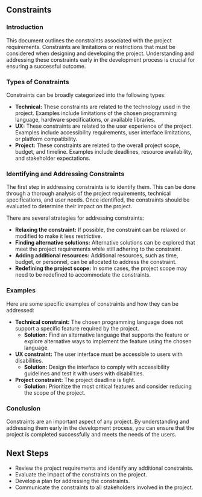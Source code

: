 ## Constraints

### Introduction

This document outlines the constraints associated with the project requirements. Constraints are limitations or restrictions that must be considered when designing and developing the project. Understanding and addressing these constraints early in the development process is crucial for ensuring a successful outcome.

### Types of Constraints

Constraints can be broadly categorized into the following types:

* **Technical:** These constraints are related to the technology used in the project. Examples include limitations of the chosen programming language, hardware specifications, or available libraries.
* **UX:** These constraints are related to the user experience of the project. Examples include accessibility requirements, user interface limitations, or platform compatibility.
* **Project:** These constraints are related to the overall project scope, budget, and timeline. Examples include deadlines, resource availability, and stakeholder expectations.

### Identifying and Addressing Constraints

The first step in addressing constraints is to identify them. This can be done through a thorough analysis of the project requirements, technical specifications, and user needs. Once identified, the constraints should be evaluated to determine their impact on the project.

There are several strategies for addressing constraints:

* **Relaxing the constraint:** If possible, the constraint can be relaxed or modified to make it less restrictive.
* **Finding alternative solutions:** Alternative solutions can be explored that meet the project requirements while still adhering to the constraint.
* **Adding additional resources:** Additional resources, such as time, budget, or personnel, can be allocated to address the constraint.
* **Redefining the project scope:** In some cases, the project scope may need to be redefined to accommodate the constraints.

### Examples

Here are some specific examples of constraints and how they can be addressed:

* **Technical constraint:** The chosen programming language does not support a specific feature required by the project.
    * **Solution:** Find an alternative language that supports the feature or explore alternative ways to implement the feature using the chosen language.
* **UX constraint:** The user interface must be accessible to users with disabilities.
    * **Solution:** Design the interface to comply with accessibility guidelines and test it with users with disabilities.
* **Project constraint:** The project deadline is tight.
    * **Solution:** Prioritize the most critical features and consider reducing the scope of the project.

### Conclusion

Constraints are an important aspect of any project. By understanding and addressing them early in the development process, you can ensure that the project is completed successfully and meets the needs of the users.

## Next Steps

* Review the project requirements and identify any additional constraints.
* Evaluate the impact of the constraints on the project.
* Develop a plan for addressing the constraints.
* Communicate the constraints to all stakeholders involved in the project.